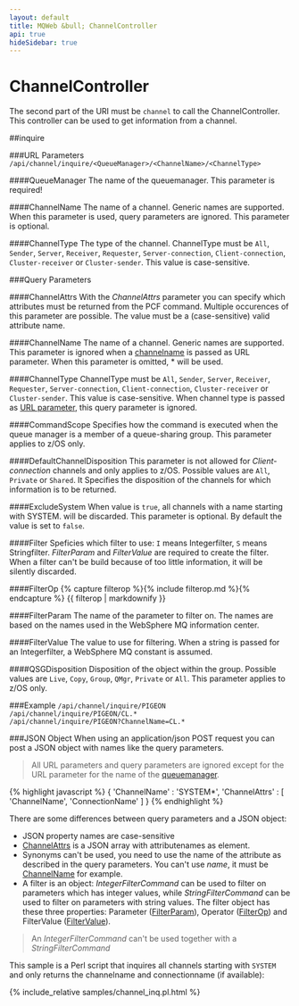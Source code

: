 ```yaml
---
layout: default
title: MQWeb &bull; ChannelController
api: true
hideSidebar: true
---
```

ChannelController
=================

The second part of the URI must be `channel` to call the ChannelController.
This controller can be used to get information from a channel.

##<a name="inquire"></a>inquire

###<a name="inquireURL"></a>URL Parameters
`/api/channel/inquire/<QueueManager>/<ChannelName>/<ChannelType>`

####<a name="inquireURLQueueManager"></a>QueueManager
The name of the queuemanager. This parameter is required!

####<a name="inquireURLChannelName"></a>ChannelName
The name of a channel. Generic names are supported. When this parameter is used, 
query parameters are ignored. This parameter is optional.

####<a name="inquireURLChannelType"></a>ChannelType
The type of the channel. ChannelType must be `All`, `Sender`, `Server`, 
`Receiver`, `Requester`, `Server-connection`, `Client-connection`, 
`Cluster-receiver` or `Cluster-sender`. This value is case-sensitive.

###<a name="inquireQuery"></a>Query Parameters

####<a name="inquireQueryChannelAttrs"></a>ChannelAttrs
With the *ChannelAttrs* parameter you can specify which attributes must be 
returned from the PCF command. Multiple occurences of this parameter are 
possible. The value must be a (case-sensitive) valid attribute name.

####<a name="inquireQueryChannelName"></a>ChannelName
The name of a channel. Generic names are supported. This parameter is ignored 
when a [channelname](#inquireURLChannelName) is passed as URL parameter. When 
this parameter is omitted, * will be used.

####<a name="inquireQueryChannelType"></a>ChannelType
ChannelType must be `All`, `Sender`, `Server`, `Receiver`, `Requester`, 
`Server-connection`, `Client-connection`, `Cluster-receiver` or
`Cluster-sender`. This value is case-sensitive. When channel type is passed as 
[URL parameter](#inquireURLChannelType), this query parameter is ignored.

####<a name="inquireQueryCommandScope"></a>CommandScope
Specifies how the command is executed when the queue manager is a member of a 
queue-sharing group. This parameter applies to z/OS only.

####<a name="inquireQueryDefaultChannelDisposition"></a>DefaultChannelDisposition
This parameter is not allowed for *Client-connection* channels and only applies
to z/OS. Possible values are `All`, `Private` or `Shared`. It Specifies the 
disposition of the channels for which information is to be returned.

####<a name="inquiryQueryExcludeSystem"></a>ExcludeSystem
When value is `true`, all channels with a name starting with SYSTEM. will be 
discarded. This parameter is optional. By default the value is set to `false`.

####<a name="inquireQueryFilter"></a>Filter
Speficies which filter to use: `I` means Integerfilter, `S` means Stringfilter.
*FilterParam* and *FilterValue* are required to create the filter. When a 
filter can't be build because of too little information, it will be silently 
discarded.

####<a name="inquireQueryFilterOp"></a>FilterOp
{% capture filterop %}{% include filterop.md %}{% endcapture %}
{{ filterop | markdownify }}

####<a name="inquireQueryFilterParam"></a>FilterParam
The name of the parameter to filter on. The names are based on the names used 
in the WebSphere MQ information center.

####<a name="inquireQueryFilterValue"></a>FilterValue
The value to use for filtering. When a string is passed for an Integerfilter, 
a WebSphere MQ constant is assumed.

####<a name="inquireQueryQSGDisposition"></a>QSGDisposition
Disposition of the object within the group. Possible values are `Live`, `Copy`, 
`Group`, `QMgr`, `Private` or `All`. This parameter applies to z/OS only.

###<a name="inquireExample"></a>Example
`/api/channel/inquire/PIGEON`  
`/api/channel/inquire/PIGEON/CL.*`  
`/api/channel/inquire/PIGEON?ChannelName=CL.*`

###<a name="inquireJSON"></a>JSON Object
When using an application/json POST request you can post a JSON object with 
names like the query parameters.

> All URL parameters and query parameters are ignored except for the URL 
> parameter for the name of the [queuemanager](#inquireUrlQueueManager).

{% highlight javascript %}
    {
      'ChannelName' : 'SYSTEM*',
      'ChannelAttrs' : [
        'ChannelName',
        'ConnectionName'
      ]
    }
{% endhighlight %}

There are some differences between query parameters and a JSON object:

+ JSON property names are case-sensitive
+ [ChannelAttrs](#inquireQueryChannelAttrs) is a JSON array with attributenames 
  as element.
+ Synonyms can't be used, you need to use the name of the attribute
  as described in the query parameters. You can't use *name*, it must be 
  [ChannelName](#inquireQueryChannelName) for example.
+ A filter is an object: *IntegerFilterCommand* can be used to filter on 
  parameters which has integer values, while *StringFilterCommand* can be used 
  to filter on parameters with string values. The filter object has these 
  three properties: Parameter ([FilterParam](#inquireQueryFilterParam)), 
  Operator ([FilterOp](#inquireQueryFilterOp)) and FilterValue 
  ([FilterValue](#inquireQueryFilterValue)).

> An *IntegerFilterCommand* can't be used together with a *StringFilterCommand*

This sample is a Perl script that inquires all channels starting with `SYSTEM`
and only returns the channelname and connectionname (if available):

{% include_relative samples/channel_inq.pl.html %}

